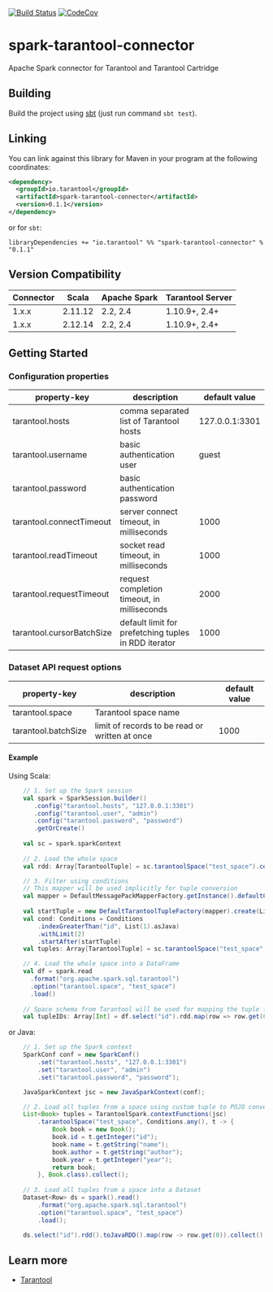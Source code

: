 [![Build Status](https://github.com/tarantool/cartridge-spark/workflows/ubuntu-master/badge.svg)](https://github.com/tarantool/cartridge-spark/actions)
[![CodeCov](https://codecov.io/gh/tarantool/cartridge-spark/branch/master/graph/badge.svg)](https://codecov.io/gh/tarantool/cartridge-spark)

# spark-tarantool-connector

Apache Spark connector for Tarantool and Tarantool Cartridge

## Building

Build the project using [sbt](https://www.scala-sbt.org/) (just run command `sbt test`).

## Linking

You can link against this library for Maven in your program at the following coordinates:

```xml
<dependency>
  <groupId>io.tarantool</groupId>
  <artifactId>spark-tarantool-connector</artifactId>
  <version>0.1.1</version>
</dependency>
```

or for `sbt`:

```
libraryDependencies += "io.tarantool" %% "spark-tarantool-connector" % "0.1.1"
```

## Version Compatibility

| Connector | Scala   | Apache Spark | Tarantool Server |
| --------- | ------- | ------------ | ---------------- |
| 1.x.x     | 2.11.12 | 2.2, 2.4     | 1.10.9+,  2.4+   |
| 1.x.x     | 2.12.14 | 2.2, 2.4     | 1.10.9+,  2.4+   |

## Getting Started

### Configuration properties

| property-key                            | description                                          | default value   |
| --------------------------------------- | ---------------------------------------------------- | --------------- |
| tarantool.hosts                         | comma separated list of Tarantool hosts              | 127.0.0.1:3301  |
| tarantool.username                      | basic authentication user                            | guest           |
| tarantool.password                      | basic authentication password                        |                 |
| tarantool.connectTimeout                | server connect timeout, in milliseconds              | 1000            |
| tarantool.readTimeout                   | socket read timeout, in milliseconds                 | 1000            |
| tarantool.requestTimeout                | request completion timeout, in milliseconds          | 2000            |
| tarantool.cursorBatchSize               | default limit for prefetching tuples in RDD iterator | 1000            |

### Dataset API request options

| property-key                            | description                                    | default value   |
| --------------------------------------- | -----------------------------------------------| --------------- |
| tarantool.space                         | Tarantool space name                           |                 |
| tarantool.batchSize                     | limit of records to be read or written at once | 1000            |

#### Example

Using Scala:
```scala
    // 1. Set up the Spark session
    val spark = SparkSession.builder()
       .config("tarantool.hosts", "127.0.0.1:3301")
       .config("tarantool.user", "admin")
       .config("tarantool.password", "password")
       .getOrCreate()
    
    val sc = spark.sparkContext
    
    // 2. Load the whole space
    val rdd: Array[TarantoolTuple] = sc.tarantoolSpace("test_space").collect()

    // 3. Filter using conditions
    // This mapper will be used implicitly for tuple conversion
    val mapper = DefaultMessagePackMapperFactory.getInstance().defaultComplexTypesMapper()
    
    val startTuple = new DefaultTarantoolTupleFactory(mapper).create(List(1).asJava)
    val cond: Conditions = Conditions
        .indexGreaterThan("id", List(1).asJava)
        .withLimit(2)
        .startAfter(startTuple)
    val tuples: Array[TarantoolTuple] = sc.tarantoolSpace("test_space", cond).collect()

    // 4. Load the whole space into a DataFrame
    val df = spark.read
      .format("org.apache.spark.sql.tarantool")
      .option("tarantool.space", "test_space")
      .load()
    
    // Space schema from Tarantool will be used for mapping the tuple fields
    val tupleIDs: Array[Int] = df.select("id").rdd.map(row => row.get(0)).collect()
```

or Java:
```java
    // 1. Set up the Spark context
    SparkConf conf = new SparkConf()
        .set("tarantool.hosts", "127.0.0.1:3301")
        .set("tarantool.user", "admin")
        .set("tarantool.password", "password");

    JavaSparkContext jsc = new JavaSparkContext(conf);

    // 2. Load all tuples from a space using custom tuple to POJO conversion
    List<Book> tuples = TarantoolSpark.contextFunctions(jsc)
        .tarantoolSpace("test_space", Conditions.any(), t -> {
            Book book = new Book();
            book.id = t.getInteger("id");
            book.name = t.getString("name");
            book.author = t.getString("author");
            book.year = t.getInteger("year");
            return book;
        }, Book.class).collect();
    
    // 3. Load all tuples from a space into a Dataset
    Dataset<Row> ds = spark().read()
        .format("org.apache.spark.sql.tarantool")
        .option("tarantool.space", "test_space")
        .load();

    ds.select("id").rdd().toJavaRDD().map(row -> row.get(0)).collect();
```

## Learn more

- [Tarantool](https://www.tarantool.io/)